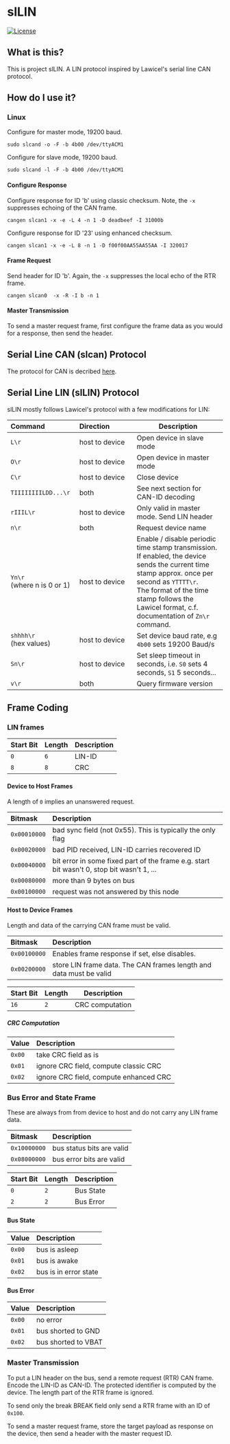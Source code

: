 # slLIN


[![License](https://img.shields.io/badge/license-MIT-brightgreen.svg)](https://opensource.org/licenses/MIT)

## What is this?

This is project slLIN. A LIN protocol inspired by Lawicel's serial line CAN protocol.

## How do I use it?

### Linux

Configure for master mode, 19200 baud.

```
sudo slcand -o -F -b 4b00 /dev/ttyACM1
```

Configure for slave mode, 19200 baud.

```
sudo slcand -l -F -b 4b00 /dev/ttyACM1
```

#### Configure Response

Configure response for ID 'b' using classic checksum. Note, the `-x` suppresses echoing of the CAN frame.

```
cangen slcan1 -x -e -L 4 -n 1 -D deadbeef -I 31000b
```

Configure response for ID '23' using enhanced checksum.

```
cangen slcan1 -x -e -L 8 -n 1 -D f00f00AA55AA55AA -I 320017
```


#### Frame Request

Send header for ID 'b'. Again, the `-x` suppresses the local echo of the RTR frame.

```
cangen slcan0  -x -R -I b -n 1
```

#### Master Transmission

To send a master request frame, first configure the frame data as you would for a response, then send the header.

## Serial Line CAN (slcan) Protocol

The protocol for CAN is decribed [here](http://www.can232.com/docs/canusb_manual.pdf).

## Serial Line LIN (slLIN) Protocol

slLIN mostly follows Lawicel's protocol with a few modifications for LIN:

| Command&nbsp;&nbsp;&nbsp;&nbsp;&nbsp;&nbsp;&nbsp;&nbsp;&nbsp;&nbsp;&nbsp;&nbsp;&nbsp;&nbsp;&nbsp;                                | Direction&nbsp;&nbsp;&nbsp;&nbsp;&nbsp;&nbsp;&nbsp;&nbsp;&nbsp;&nbsp;&nbsp; |  Description                                   |
|----------------------------------------|----------------|------------------------------------------------|
| `L\r`                                  | host to device | Open device in slave mode |
| `O\r`                                  | host to device | Open device in master mode |
| `C\r`                                  | host to device | Close device |
| `TIIIIIIIILDD...\r`                       | both | See next section for CAN-ID decoding |
| `rIIIL\r`                              | host to device | Only valid in master mode. Send LIN header |
| `n\r`                                  | both           | Request device name                            |
| `Yn\r`</br>(where n is 0 or 1)         | host to device | Enable / disable periodic time stamp transmission.</br>If enabled, the device sends the current time stamp approx. once per second as `YTTTT\r`.</br>The format of the time stamp follows the Lawicel format, c.f. documentation of `Zn\r` command. |
| `shhhh\r`</br>(hex values)             | host to device | Set device baud rate, e.g  `4b00` sets 19200 Baud/s |
| `Sn\r`                                 | host to device | Set sleep timeout in seconds, i.e. `S0` sets 4 seconds, `S1` 5 seconds... |
| `v\r`                                  | both | Query firmware version |


## Frame Coding

### LIN frames

| Start Bit | Length | Description |
|:----------|:-------|:------------|
| `0`       | `6`    | LIN-ID |
| `8`       | `8`    | CRC |

#### Device to Host Frames

A length of `0` implies an unanswered request.

| Bitmask      | Description |
|:-------------|:------------|
| `0x00010000` | bad sync field (not 0x55). This is typically the only flag |
| `0x00020000` | bad PID received, LIN-ID carries recovered ID |
| `0x00040000` | bit error in some fixed part of the frame e.g. start bit wasn't 0, stop bit wasn't 1, ... |
| `0x00080000` | more than 9 bytes on bus |
| `0x00100000` | request was not answered by this node |


#### Host to Device Frames

Length and data of the carrying CAN frame must be valid.

| Bitmask      | Description |
|:-------------|:------------|
| `0x00100000` | Enables frame response if set, else disables. |
| `0x00200000` | store LIN frame data. The CAN frames length and data must be valid |


| Start Bit | Length | Description |
|-----------|--------|-------------|
| `16`      | `2`    | CRC computation |

##### CRC Computation

| Value  | Description |
|:-------|:------------|
| `0x00` | take CRC field as is |
| `0x01` | ignore CRC field, compute classic CRC |
| `0x02` | ignore CRC field, compute enhanced CRC |


### Bus Error and State Frame

These are always from from device to host and do not carry any LIN frame data.

| Bitmask      | Description |
|:-------------|:------------|
| `0x10000000` | bus status bits are valid |
| `0x08000000` | bus error bits are valid |


| Start Bit | Length | Description |
|:----------|:-------|:------------|
| `0`       | `2`    | Bus State |
| `2`       | `2`    | Bus Error |

#### Bus State

| Value  | Description |
|:-------|:------------|
| `0x00` | bus is asleep |
| `0x01` | bus is awake |
| `0x02` | bus is in error state |

#### Bus Error

| Value  | Description |
|:-------|:------------|
| `0x00` | no error |
| `0x01` | bus shorted to GND |
| `0x02` | bus shorted to VBAT |

### Master Transmission

To put a LIN header on the bus, send  a remote request (RTR) CAN frame. Encode the LIN-ID as CAN-ID.
The protected identifier is computed by the device. The length part of the RTR frame is ignored.

To send only the break BREAK field only send a RTR frame with an ID of `0x100`.

To send a master request frame, store the target payload as response on the device, then send a header with the master request ID.